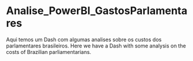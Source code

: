 # Analise_PowerBI_GastosParlamentares
Aqui temos um Dash com algumas analises sobre os custos dos parlamentares brasileiros. Here we have a Dash with some analysis on the costs of Brazilian parliamentarians.
